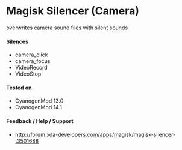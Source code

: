 # Magisk Silencer (Camera)

overwrites camera sound files with silent sounds

#### Silences
* camera_click
* camera_focus
* VideoRecord
* VideoStop

#### Tested on
* CyanogenMod 13.0
* CyanogenMod 14.1

#### Feedback / Help / Support
* http://forum.xda-developers.com/apps/magisk/magisk-silencer-t3501688